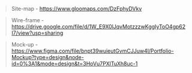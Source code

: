 
> Site-map - https://www.gloomaps.com/DzFphyDVkv

> Wire-frame - https://drive.google.com/file/d/1W_E9X0lJqvMotzzzwKggIyToO4gp62I7/view?usp=sharing

> Mock-up - https://www.figma.com/file/bnpt39wuieutGvmCJJuw4l/Portfolio-Mockup?type=design&node-id=0%3A1&mode=design&t=3HoVu7PXlTuXh8uc-1
 


